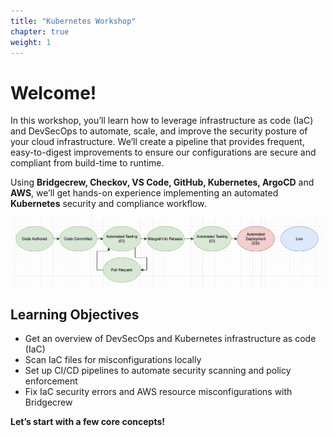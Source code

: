 ```yaml
---
title: "Kubernetes Workshop"
chapter: true
weight: 1
---
```


# Welcome!

In this workshop, you’ll learn how to leverage infrastructure as code (IaC) and DevSecOps to automate, scale, and improve the security posture of your cloud infrastructure. We’ll create a pipeline that provides frequent, easy-to-digest improvements to ensure our configurations are secure and compliant from build-time to runtime.

Using **Bridgecrew, Checkov, VS Code, GitHub, Kubernetes, ArgoCD** and **AWS**, we’ll get hands-on experience implementing an automated **Kubernetes** security and compliance workflow.

![Diagram of workshop flow](kubernetes/images/weAreHere.png "Diagram of workshop flow")

## Learning Objectives
- Get an overview of DevSecOps and Kubernetes infrastructure as code (IaC)
- Scan IaC files for misconfigurations locally
- Set up CI/CD pipelines to automate security scanning and policy enforcement
- Fix IaC security errors and AWS resource misconfigurations with Bridgecrew

**Let’s start with a few core concepts!**
